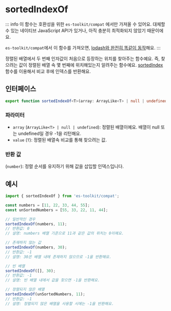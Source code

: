 # sortedIndexOf

::: info
이 함수는 호환성을 위한 `es-toolkit/compat` 에서만 가져올 수 있어요. 대체할 수 있는 네이티브 JavaScript API가 있거나, 아직 충분히 최적화되지 않았기 때문이에요.

`es-toolkit/compat`에서 이 함수를 가져오면, [lodash와 완전히 똑같이 동작](../../../compatibility.md)해요.
:::

정렬된 배열에서 두 번째 인자값이 처음으로 등장하는 위치를 찾아주는 함수예요. 즉, 찾으려는 값이 정렬된 배열 속 몇 번째에 위치해있는지 알려주는 함수예요. [sortedIndex](./sortedIndex.md)함수를 이용해서 비교 후에 인덱스를 반환해요.

## 인터페이스

```typescript
export function sortedIndexOf<T>(array: ArrayLike<T> | null | undefined, value: T): number;
```

### 파라미터

- `array` (`ArrayLike<T> | null | undefined`): 정렬된 배열이예요. 배열이 null 또는 undefined일 경우 -1을 리턴해요.
- `value` (`T`): 정렬된 배열속 비교를 통해 찾으려는 값.

### 반환 값

(`number`): 정렬 순서를 유지하기 위해 값을 삽입할 인덱스입니다.

## 예시

```typescript
import { sortedIndexOf } from 'es-toolkit/compat';

const numbers = [11, 22, 33, 44, 55];
const unSortedNumbers = [55, 33, 22, 11, 44];

// 일반적인 경우
sortedIndexOf(numbers, 11);
// 반환값: 0
// 설명: numbers 배열 기준으로 11과 같은 값의 위치는 0이예요.

// 존재하지 않는 값
sortedIndexOf(numbers, 30);
// 반환값: -1
// 설명: 30은 배열 내에 존재하지 않으므로 -1을 반환해요.

// 빈 배열
sortedIndexOf([], 30);
// 반환값: -1
// 설명: 빈 배열 내에서 값을 찾으면 -1을 반환해요.

// 정렬되지 않은 배열
sortedIndexOf(unSortedNumbers, 11);
// 반환값: -1
// 설명: 정렬되지 않은 배열을 사용할 시에는 -1을 반환해요.
```
